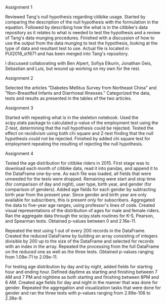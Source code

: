 Assignment 1

Reviewed Tang's null hypothesis regarding citibike usage. Started by comparing the description of the null hypothesis with the formulation in the equation. Followed by describing how the what is in the citibike's data repository as it relates to what is needed to test the hypothesis and a review of Tang's data munging procedures. Finished with a discussion of how to use the output from the data munging to test the hypothesis, looking at the type of data and resultant test to use. Actual file is located in PUI2016_st1671 and has been merged into Tang's repository.

I discussed collaborating with Ben Alpert, Sofiya Elkurin, Jonathan Geis, Sebastian and Luis, but wound up working on my own for the rest.

Assignment 2

Selected the articles "Diabetes Mellitus Survey from Northeast China" and "Non-Breastfed Infants and Diarrhoeal Illnesses." Categorized the data, tests and results as presented in the tables of the two articles.

Assignment 3

Started with repeating what is in the skeleton notebook. Used the scipy.stats package to calculated p-value of the employment test using the Z-test, determining that the null hypothesis could be rejected. Tested the effect on recidivism using both chi square and Z-test finding that the null hypothesis could not be rejected. Finished by added chi square test for employment repeating the resulting of rejecting the null hypothesis.

Assignment 4

Tested the age distribution for citibike riders in 2015. First stage was to download each month of citibike data, read it into pandas, and append it to the DataFrame one-by-one. As each file was loaded, all fields that were unneeded for the tests were dropped. Remaining were start and stop time (for comparison of day and night), user type, birth year, and gender (for comparison of genders). Added age fields for each gender by subtracting birth year from the present year. Since gender and birth year are only available for subscribers, this is present only for subscribers. Aggregated the data to five-year age ranges, using professor's lines of code. Created visual representations of the distribution of ages for male and female riders. Ran the aggregate data through the scipy.stats routines for K-S, Pearson, and Spearman tests. Obtained p-values between 0 and 2.16e-11.

Repeated the test using 1 out of every 200 records in the DataFrame. Created the reduced DataFrame by building an array consisting of integers divisible by 200 up to the size of the DataFrame and selected for records with an index in the array. Repeated the processing from the full DataFrame on the reduced one as well as the three tests. Obtained p-values ranging from 1.09e-71 to 2.09e-11.

For testing age distribution by day and by night, added fields for starting hour and ending hour. Defined daytime as starting and finishing between 7 AM and 7 PM and nightime as both starting and finishing between 8PM and 6 AM. Created age fields for day and night in the manner that was done for gender. Repeated the aggregation and visualization tasks that were done for gender and ran the three tests with p-values ranging from 2.89e-106 to 2.36e-9.

